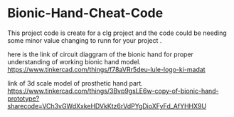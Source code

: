 # Bionic-Hand-Cheat-Code
This project code is create for a clg project and the code could be needing some minor value changing to runn for your project .

here is the link of circuit diaggram of the bionic hand for proper understanding of working bionic hand model.
https://www.tinkercad.com/things/f78aVRr5deu-lule-logo-ki-madat


 link of 3d scale model of prosthetic hand part.
https://www.tinkercad.com/things/3Bvp9gsLE6w-copy-of-bionic-hand-prototype?sharecode=VCh3vGWdXxkeHDVkKtz6rVdPYgDioXFyFd_AfYHHX9U
